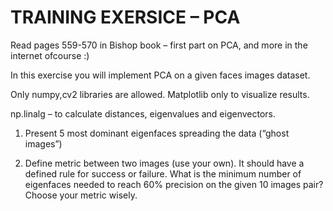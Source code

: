 # TRAINING EXERSICE – PCA

Read pages 559-570 in Bishop book – first part on PCA, and more in the internet ofcourse :) 

In this exercise you will implement PCA on a given faces images dataset.

Only numpy,cv2 libraries are allowed. Matplotlib only to visualize results.
 
np.linalg – to calculate distances, eigenvalues and eigenvectors.

1.	Present 5 most dominant eigenfaces spreading the data (“ghost images”)

2.	Define metric between two images (use your own). It should have a defined rule for success or failure. What is the minimum number of eigenfaces needed to reach 60% precision on the given 10 images pair? Choose your metric wisely.



